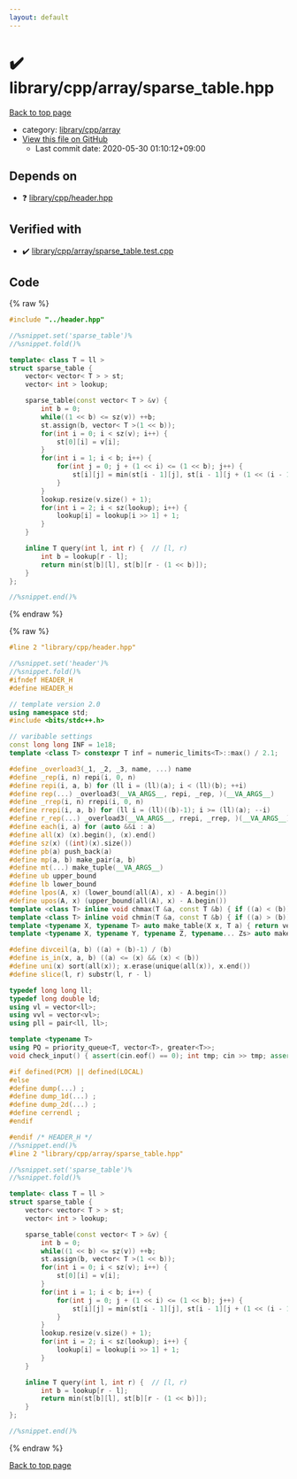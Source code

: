 ```yaml
---
layout: default
---
```


<!-- mathjax config similar to math.stackexchange -->
<script type="text/javascript" async
  src="https://cdnjs.cloudflare.com/ajax/libs/mathjax/2.7.5/MathJax.js?config=TeX-MML-AM_CHTML">
</script>
<script type="text/x-mathjax-config">
  MathJax.Hub.Config({
    TeX: { equationNumbers: { autoNumber: "AMS" }},
    tex2jax: {
      inlineMath: [ ['$','$'] ],
      processEscapes: true
    },
    "HTML-CSS": { matchFontHeight: false },
    displayAlign: "left",
    displayIndent: "2em"
  });
</script>

<script type="text/javascript" src="https://cdnjs.cloudflare.com/ajax/libs/jquery/3.4.1/jquery.min.js"></script>
<script src="https://cdn.jsdelivr.net/npm/jquery-balloon-js@1.1.2/jquery.balloon.min.js" integrity="sha256-ZEYs9VrgAeNuPvs15E39OsyOJaIkXEEt10fzxJ20+2I=" crossorigin="anonymous"></script>
<script type="text/javascript" src="../../../../assets/js/copy-button.js"></script>
<link rel="stylesheet" href="../../../../assets/css/copy-button.css" />


# :heavy_check_mark: library/cpp/array/sparse_table.hpp

<a href="../../../../index.html">Back to top page</a>

* category: <a href="../../../../index.html#0e902850ca3e9230d87c81984f25b3bb">library/cpp/array</a>
* <a href="{{ site.github.repository_url }}/blob/master/library/cpp/array/sparse_table.hpp">View this file on GitHub</a>
    - Last commit date: 2020-05-30 01:10:12+09:00




## Depends on

* :question: <a href="../header.hpp.html">library/cpp/header.hpp</a>


## Verified with

* :heavy_check_mark: <a href="../../../../verify/library/cpp/array/sparse_table.test.cpp.html">library/cpp/array/sparse_table.test.cpp</a>


## Code

<a id="unbundled"></a>
{% raw %}
```cpp
#include "../header.hpp"

//%snippet.set('sparse_table')%
//%snippet.fold()%

template< class T = ll >
struct sparse_table {
    vector< vector< T > > st;
    vector< int > lookup;

    sparse_table(const vector< T > &v) {
        int b = 0;
        while((1 << b) <= sz(v)) ++b;
        st.assign(b, vector< T >(1 << b));
        for(int i = 0; i < sz(v); i++) {
            st[0][i] = v[i];
        }
        for(int i = 1; i < b; i++) {
            for(int j = 0; j + (1 << i) <= (1 << b); j++) {
                st[i][j] = min(st[i - 1][j], st[i - 1][j + (1 << (i - 1))]);
            }
        }
        lookup.resize(v.size() + 1);
        for(int i = 2; i < sz(lookup); i++) {
            lookup[i] = lookup[i >> 1] + 1;
        }
    }

    inline T query(int l, int r) {  // [l, r)
        int b = lookup[r - l];
        return min(st[b][l], st[b][r - (1 << b)]);
    }
};

//%snippet.end()%

```
{% endraw %}

<a id="bundled"></a>
{% raw %}
```cpp
#line 2 "library/cpp/header.hpp"

//%snippet.set('header')%
//%snippet.fold()%
#ifndef HEADER_H
#define HEADER_H

// template version 2.0
using namespace std;
#include <bits/stdc++.h>

// varibable settings
const long long INF = 1e18;
template <class T> constexpr T inf = numeric_limits<T>::max() / 2.1;

#define _overload3(_1, _2, _3, name, ...) name
#define _rep(i, n) repi(i, 0, n)
#define repi(i, a, b) for (ll i = (ll)(a); i < (ll)(b); ++i)
#define rep(...) _overload3(__VA_ARGS__, repi, _rep, )(__VA_ARGS__)
#define _rrep(i, n) rrepi(i, 0, n)
#define rrepi(i, a, b) for (ll i = (ll)((b)-1); i >= (ll)(a); --i)
#define r_rep(...) _overload3(__VA_ARGS__, rrepi, _rrep, )(__VA_ARGS__)
#define each(i, a) for (auto &&i : a)
#define all(x) (x).begin(), (x).end()
#define sz(x) ((int)(x).size())
#define pb(a) push_back(a)
#define mp(a, b) make_pair(a, b)
#define mt(...) make_tuple(__VA_ARGS__)
#define ub upper_bound
#define lb lower_bound
#define lpos(A, x) (lower_bound(all(A), x) - A.begin())
#define upos(A, x) (upper_bound(all(A), x) - A.begin())
template <class T> inline void chmax(T &a, const T &b) { if ((a) < (b)) (a) = (b); }
template <class T> inline void chmin(T &a, const T &b) { if ((a) > (b)) (a) = (b); }
template <typename X, typename T> auto make_table(X x, T a) { return vector<T>(x, a); }
template <typename X, typename Y, typename Z, typename... Zs> auto make_table(X x, Y y, Z z, Zs... zs) { auto cont = make_table(y, z, zs...); return vector<decltype(cont)>(x, cont); }

#define divceil(a, b) ((a) + (b)-1) / (b)
#define is_in(x, a, b) ((a) <= (x) && (x) < (b))
#define uni(x) sort(all(x)); x.erase(unique(all(x)), x.end())
#define slice(l, r) substr(l, r - l)

typedef long long ll;
typedef long double ld;
using vl = vector<ll>;
using vvl = vector<vl>;
using pll = pair<ll, ll>;

template <typename T>
using PQ = priority_queue<T, vector<T>, greater<T>>;
void check_input() { assert(cin.eof() == 0); int tmp; cin >> tmp; assert(cin.eof() == 1); }

#if defined(PCM) || defined(LOCAL)
#else
#define dump(...) ;
#define dump_1d(...) ;
#define dump_2d(...) ;
#define cerrendl ;
#endif

#endif /* HEADER_H */
//%snippet.end()%
#line 2 "library/cpp/array/sparse_table.hpp"

//%snippet.set('sparse_table')%
//%snippet.fold()%

template< class T = ll >
struct sparse_table {
    vector< vector< T > > st;
    vector< int > lookup;

    sparse_table(const vector< T > &v) {
        int b = 0;
        while((1 << b) <= sz(v)) ++b;
        st.assign(b, vector< T >(1 << b));
        for(int i = 0; i < sz(v); i++) {
            st[0][i] = v[i];
        }
        for(int i = 1; i < b; i++) {
            for(int j = 0; j + (1 << i) <= (1 << b); j++) {
                st[i][j] = min(st[i - 1][j], st[i - 1][j + (1 << (i - 1))]);
            }
        }
        lookup.resize(v.size() + 1);
        for(int i = 2; i < sz(lookup); i++) {
            lookup[i] = lookup[i >> 1] + 1;
        }
    }

    inline T query(int l, int r) {  // [l, r)
        int b = lookup[r - l];
        return min(st[b][l], st[b][r - (1 << b)]);
    }
};

//%snippet.end()%

```
{% endraw %}

<a href="../../../../index.html">Back to top page</a>


